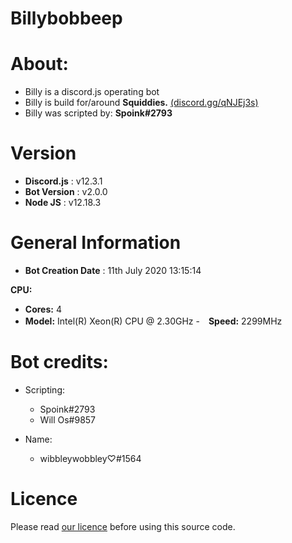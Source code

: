 # Billybobbeep

# About:
- Billy is a discord.js operating bot
- Billy is build for/around **Squiddies.** [(discord.gg/qNJEj3s)](https://www.discord.gg/qNJEj3s)
- Billy was scripted by: **Spoink#2793**

# Version
- **Discord.js** : v12.3.1
- **Bot Version** : v2.0.0
- **Node JS** : v12.18.3

# General Information
- **Bot Creation Date** : 11th July 2020 13:15:14

**CPU:**
-  **Cores:** 4
-  **Model:** Intel(R) Xeon(R) CPU @ 2.30GHz
-　**Speed:** 2299MHz

# Bot credits:
- Scripting:
    * Spoink#2793
    * Will Os#9857

- Name:
    * wibbleywobbley♡#1564

# Licence
Please read [our licence](https://github.com/Tyler2P/Billybobbeep/blob/master/LICENCE) before using this source code.